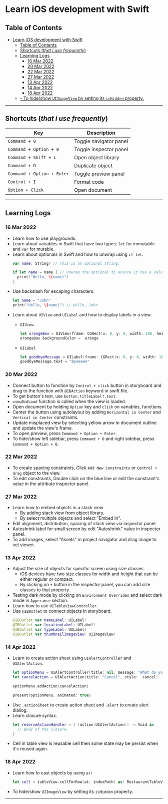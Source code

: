 # Learn iOS development with Swift

## Table of Contents
- [Learn iOS development with Swift](#learn-ios-development-with-swift)
  - [Table of Contents](#table-of-contents)
  - [Shortcuts (*that i use frequently*)](#shortcuts-that-i-use-frequently)
  - [Learning Logs](#learning-logs)
    - [16 Mar 2022](#16-mar-2022)
    - [20 Mar 2022](#20-mar-2022)
    - [22 Mar 2022](#22-mar-2022)
    - [27 Mar 2022](#27-mar-2022)
    - [13 Apr 2022](#13-apr-2022)
    - [14 Apr 2022](#14-apr-2022)
    - [18 Apr 2022](#18-apr-2022)
  - [- To hide/show `UIImageView` by setting its `isHidden` property.](#--to-hideshow-uiimageview-by-setting-its-ishidden-property)

---

## Shortcuts (*that i use frequently*)
| Key                        | Description            |
| -------------------------- | ---------------------- |
| `Command + 0`              | Toggle navigator panel |
| `Command + Option + 0`     | Toggle inspector panel |
| `Command + Shift + L`      | Open object library    |
| `Command + D`              | Duplicate object       |
| `Command + Option + Enter` | Toggle preview panel   |
| `Control + I`              | Format code            |
| `Option + Click`           | Open document          |


---

## Learning Logs

### 16 Mar 2022
- Learn how to use playgrounds.
- Learn about variables in Swift that have two types: `let` for immutable and `var` for mutable.
- Learn about optionals in Swift and how to unwrap using `if let`.
  ```swift
  var name: String? // This is an optional string.

  if let name = name { // Unwrap the optional to ensure it has a value.
    print("Hello, \(name)")
  }
  ```
- Use backslash for escaping characters.
  ```swift
  let name = "John"
  print("Hello, \(name)") // Hello, John
  ```
- Learn about `UIView` and `UILabel` and how to display labels in a view.
  - `UIView`
    ```swift
    let orangeBox = UIView(frame: CGRect(x: 0, y: 0, width: 100, height: 100))
    orangeBox.backgroundColor = .orange
    ```

  - `UILabel`
    ```swift
    let goodbyeMessage = UILabel(frame: CGRect(x: 0, y: 0, width: 100, height: 100))
    goodbyeMessage.text = "Byeeeee"
    ```

### 20 Mar 2022
- Connect button to function by `Control + click` button in storyboard and drag to the function with `@IBAction` keyword in swift file.
- To get button's text, use `button.titleLabel?.text`.
- `viewDidLoad` function is called when the view is loaded.
- Open document by holding `Option` key and `click` on variables, functions.
- Center the button using autolayout by adding `Horizontal in Center` and `Vertical in Center` constraints.
- Update misplaced view by selecting yellow arrow in document outline and update the view's frame.
- To open preview, press `Command + Option + Enter`.
- To hide/show left sidebar, press `Command + 0` and right sidebar, press `Command + Option + 0`.

### 22 Mar 2022
- To create spacing constraints, Click `Add New Constraints` or `Control + drag` object to the view.
- To edit constraints, Double click on the blue line or edit the constraint's value in the attribute inspector panel.

### 27 Mar 2022
- Learn how to embed objects in a stack view
  - By adding stack view from object library.
  - By select multiple objects and select "Embed In".
- Edit alignment, distribution, spacing of stack view via inspector panel
- Autoshrink label for small screen by edit "Autoshrink" value in inspector panel.
- To add images, select "Assets" in project navigator and drag image to set viewer.

### 13 Apr 2022
- Adjust the size of objects for specific screen using size classes.
  - iOS devices have two size classes for width and height that can be either regular or compact.
  - By clicking on `+` button in the inspector panel, you can add size classes to that property.
- Testing dark mode by clicking on `Environment Overrides` and select dark mode in `Apperance` section.
- Learn how to use `UITableViewController`.
- Use `@IBOutlet` to connect objects in storyboard.
  ```swift
  @IBOutlet var nameLabel: UILabel!
  @IBOutlet var locationLabel: UILabel!
  @IBOutlet var typeLabel: UILabel!
  @IBOutlet var thumbnailImageView: UIImageView!
  ```

### 14 Apr 2022
- Learn to create action sheet using `UIAlertController` and `UIAlertAction`.
  ```swift
  let optionMenu = UIAlertController(title: nil, message: "What do you want to do?", preferredStyle: .actionSheet)
  let cancelAction = UIAlertAction(title: "Cancel", style: .cancel)

  optionMenu.addAction(cancelAction)

  present(optionMenu, animated: true)
  ```
- Use `.actionSheet` to create action sheet and `.alert` to create alert dialiog.
- Learn closure syntax.
  ```swift
  let reserveActionHandler = { (action:UIAlertAction!) -> Void in
    // Body of the closure.
  }
  ```
- Cell in table view is reusable cell then some state may be persist when it's reused again.

### 18 Apr 2022
- Learn how to cast objects by using `as!`
  ```swift
  let cell = tableView.cellForRow(at: indexPath) as! RestaurantTableViewCell
  ```
- To hide/show `UIImageView` by setting its `isHidden` property.
---
